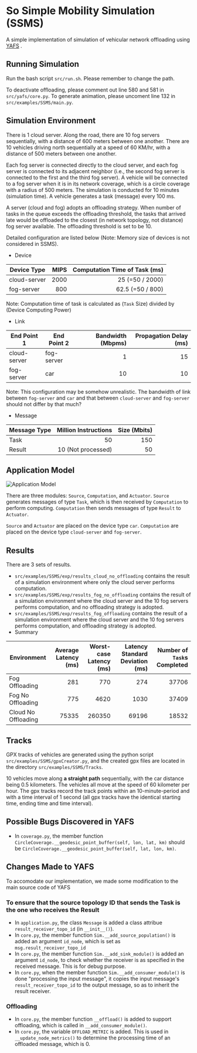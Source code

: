 # So Simple Mobility Simulation (SSMS)
A simple implementation of simulation of vehicular network offloading using [YAFS](https://github.com/acsicuib/YAFS) .

## Running Simulation
Run the bash script `src/run.sh`. Please remember to change the path.

To deactivate offloading, please comment out line 580 and 581 in `src/yafs/core.py`.
To generate animation, please uncoment line 132 in `src/examples/SSMS/main.py`.

## Simulation Environment
There is 1 cloud server. Along the road, there are 10 fog servers sequentially, with a distance of 600 meters between one another. There are 10 vehicles driving north sequentially at a speed of 60 KM/hr, with a distance of 500 meters between one another. 

Each fog server is connected directly to the cloud server, and each fog server is connected to its adjacent neighbor (i.e., the second fog server is connected to the first and the third fog server). A vehicle will be connected to a fog server when it is in its network coverage, which is a circle coverage with a radius of 500 meters.
The simulation is conducted for 10 minutes (simulation time). A vehicle generates a task (message) every 100 ms.

A server (cloud and fog) adopts an offloading strategy. When number of tasks in the queue exceeds the offloading threshold, the tasks that arrived late would be offloaded to the closest (in network topology, not distance) fog server available. The offloading threshold is set to be 10.

Detailed configuration are listed below (Note: Memory size of devices is not considered in SSMS).

* Device

Device Type | MIPS | Computation Time of Task (ms)
----------- | ---: | -----------------------:
cloud-server| 2000 | 25 (=50 / 2000)
fog-server  | 800  | 62.5 (=50 / 800)

Note: Computation time of task is calculated as (`Task` Size) divided by (Device Computing Power)

* Link

End Point 1 | End Point 2 | Bandwidth (Mbpms) | Propagation Delay (ms)
----------- | ----------- | ----------------: | ---------------------:
cloud-server| fog-server  | 1 | 15
fog-server  | car         | 10 | 10

Note: This configuration may be somehow unrealistic. The bandwidth of link between `fog-server` and `car` and that between `cloud-server` and `fog-server` should not differ by that much?

* Message

Message Type | Million Instructions | Size (Mbits)
------------ | -------------------: | -----------:
Task | 50 | 150
Result | 10 (Not processed) | 50


## Application Model
![Application Model](https://i.ibb.co/ZGXqC7S/application-model.png)

There are three modules: `Source`, `Computation`, and `Actuator`. `Source` generates messages of type `Task`, which is then received by `Computation` to perform computing. `Computation` then sends messages of type `Result` to `Actuator`.

`Source` and `Actuator` are placed on the device type `car`. `Computation` are placed on the device type `cloud-server` and `fog-server`.

## Results
There are 3 sets of results. 
* `src/examples/SSMS/exp/results_cloud_no_offloading` contains the result of a simulation environment where only the cloud server performs computation.
* `src/examples/SSMS/exp/results_fog_no_offloading` contains the result of a simulation environment where the cloud server and the 10 fog servers performs computation, and no offloading strategy is adopted.
* `src/examples/SSMS/exp/results_fog_offloading` contains the result of a simulation environment where the cloud server and the 10 fog servers performs computation, and offloading strategy is adopted.
* Summary

Environment |  Average Latency (ms) | Worst-case Latency (ms) | Latency Standard Deviation (ms) | Number of `Task`s Completed 
------------| ---------------------:| -----------------------:| ------------------------------: | -------------------------:
Fog Offloading | 281 | 770 | 274 | 37706
Fog No Offloading | 775 | 4620 | 1030 | 37409
Cloud No Offloading | 75335 | 260350 | 69196 | 18532


## Tracks
GPX tracks of vehicles are generated using the python script `src/examples/SSMS/gpxCreator.py`, and the created gpx files are located in the directory `src/examples/SSMS/Tracks`. 

10 vehicles move along **a straight path** sequentially, with the car distance being 0.5 kilometers. The vehicles all move at the speed of 60 kilometer per hour. The gpx tracks record the track points within an 10-minute-period and with a time interval of 1 second (all gpx tracks have the identical starting time, ending time and time interval).

## Possible Bugs Discovered in YAFS
* In `coverage.py`, the member function `CircleCoverage.__geodesic_point_buffer(self, lon, lat, km)` should be `CircleCoverage.__geodesic_point_buffer(self, lat, lon, km)`.

## Changes Made to YAFS
To accomodate our implementation, we made some modification to the main source code of YAFS

### To ensure that the source topology ID that sends the Task is the one who receives the Result
* In `application.py`, the class `Message` is added a class attribue `result_receiver_topo_id` (in `__init__()`).
* In `core.py`, the member function `Sim.__add_source_population()` is added an argument `id_node`, which is set as `msg.result_receiver_topo_id`
* In `core.py`, the member function `Sim.__add_sink_module()` is added an argument `id_node`, to check whether the receiver is as specified in the received message. This is for debug purpose.
* In `core.py`, when the member function `Sim.__add_consumer_module()` is done "processing the input message", it copies the input message's `result_receiver_topo_id` to the output message, so as to inherit the result receiver.

### Offloading
* In `core.py`, the member function `__offload()` is added to support offloading, which is called in `__add_consumer_module()`.
* In `core.py`, the variable `OFFLOAD_METRIC` is added. This is used in `__update_node_metrics()` to determine the processing time of an offloaded message, which is 0.